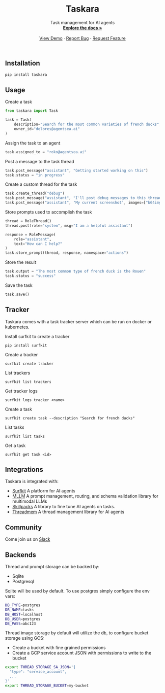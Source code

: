 <!-- PROJECT LOGO -->
<br />
<p align="center">
  <!-- <a href="https://github.com/agentsea/skillpacks">
    <img src="https://project-logo.png" alt="Logo" width="80">
  </a> -->

  <h1 align="center">Taskara</h1>

  <p align="center">
    Task management for AI agents
    <br />
    <a href="https://docs.hub.agentsea.ai/taskara/intro"><strong>Explore the docs »</strong></a>
    <br />
    <br />
    <a href="https://github.com/agentsea/threadmem">View Demo</a>
    ·
    <a href="https://github.com/agentsea/threadmem/issues">Report Bug</a>
    ·
    <a href="https://github.com/agentsea/threadmem/issues">Request Feature</a>
  </p>
  <br>
</p>

## Installation

```sh
pip install taskara
```

## Usage

Create a task

```python
from taskara import Task

task = Task(
    description="Search for the most common varieties of french ducks",
    owner_id="delores@agentsea.ai"
)
```

Assign the task to an agent

```python
task.assigned_to = "roko@agentsea.ai"
```

Post a message to the task thread

```python
task.post_message("assistant", "Getting started working on this")
task.status = "in progress"
```

Create a custom thread for the task

```python
task.create_thread("debug")
task.post_message("assistant", "I'll post debug messages to this thread", thread="debug")
task.post_message("assistant", 'My current screenshot', images=["b64img"], thread="debug")
```

Store prompts used to accomplish the task

```python
thread = RoleThread()
thread.post(role="system", msg="I am a helpful assistant")

response = RoleMessage(
    role="assistant",
    text="How can I help?"
)
task.store_prompt(thread, response, namespace="actions")
```

Store the result

```python
task.output = "The most common type of french duck is the Rouen"
task.status = "success"
```

Save the task

```python
task.save()
```

## Tracker

Taskara comes with a task tracker server which can be run on docker or kubernetes.

Install surfkit to create a tracker

```
pip install surfkit
```

Create a tracker

```
surfkit create tracker
```

List trackers

```
surfkit list trackers
```

Get tracker logs

```
surfkit logs tracker <name>
```

Create a task

```
surfkit create task --description "Search for french ducks"
```

List tasks

```
surfkit list tasks
```

Get a task

```
surfkit get task <id>
```

## Integrations

Taskara is integrated with:

- [Surfkit](https://github.com/agentsea/surfkit) A platform for AI agents
- [MLLM](https://github.com/agentsea/mllm) A prompt management, routing, and schema validation library for multimodal LLMs
- [Skillpacks](https://github.com/agentsea/skillpacks) A library to fine tune AI agents on tasks.
- [Threadmem](https://github.com/agentsea/threadmem) A thread management library for AI agents

## Community

Come join us on [Slack](https://agentsea.slack.com/join/signup)

## Backends

Thread and prompt storage can be backed by:

- Sqlite
- Postgresql

Sqlite will be used by default. To use postgres simply configure the env vars:

```sh
DB_TYPE=postgres
DB_NAME=tasks
DB_HOST=localhost
DB_USER=postgres
DB_PASS=abc123
```

Thread image storage by default will utilize the db, to configure bucket storage using GCS:

- Create a bucket with fine grained permissions
- Create a GCP service account JSON with permissions to write to the bucket

```sh
export THREAD_STORAGE_SA_JSON='{
  "type": "service_account",
  ...
}'
export THREAD_STORAGE_BUCKET=my-bucket
```
